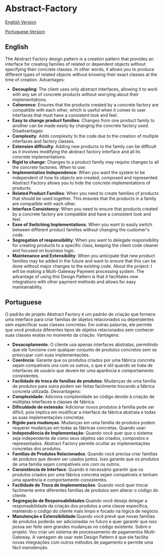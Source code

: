 # Abstract-Factory
[English Version](#english)

[Portuguese Version](#portuguese) 
## English
The Abstract Factory design pattern is a creation pattern that provides an interface for creating families of related or dependent objects without specifying their concrete classes. In other words, it allows you to produce different types of related objects without knowing their exact classes at the time of creation.
Advantages:
*   **Decoupling**: The client uses only abstract interfaces, allowing it to work with any set of concrete products without worrying about their implementations.
*   **Coherence**: Ensures that the products created by a concrete factory are compatible with each other, which is useful when it comes to user interfaces that must have a consistent look and feel.
*   **Easy to change product families**: Changes from one product family to another can be made easily by changing the concrete factory used.
Disadvantages:
*   **Complexity**: Adds complexity to the code due to the creation of multiple interfaces and factory classes.
*   **Extension difficulty**: Adding new products to the family can be difficult as it involves modifying the abstract factory interface and all its concrete implementations.
*   **Rigid to change**: Changes to a product family may require changes to all the concrete factories.
When to use:
*   **Implementation Independence**: When you want the system to be independent of how its objects are created, composed and represented. Abstract Factory allows you to hide the concrete implementations of products.
*   **Related Product Families**: When you need to create families of products that should be used together. This ensures that the products in a family are compatible with each other.
*   **Interface Consistency**: When you need to ensure that products created by a concrete factory are compatible and have a consistent look and feel.
*   **Ease of Switching Implementations**: When you want to easily switch between different product families without changing the customer's code.
*   **Segregation of responsibility**: When you want to delegate responsibility for creating products to a specific class, keeping the client code cleaner and focused on business logic.
*   **Maintenance and Extensibility**: When you anticipate that new product families may be added in the future and want to ensure that this can be done without major changes to the existing code.
About the project:
I will be making a Multi-Gateway Payment processing system.
The advantage of using this Design Pattern is that it facilitates new integrations with other payment methods and allows for easy maintainability.

## Portuguese
O padrão de projeto Abstract Factory é um padrão de criação que fornece uma interface para criar famílias de objetos relacionados ou dependentes sem especificar suas classes concretas. Em outras palavras, ele permite que você produza diferentes tipos de objetos relacionados sem conhecer suas classes exatas no momento da criação.
Vantagens:
*    **Desacoplamento**: O cliente usa apenas interfaces abstratas, permitindo que ele funcione com qualquer conjunto de produtos concretos sem se preocupar com suas implementações.
*    **Coerência**: Garante que os produtos criados por uma fábrica concreta sejam compatíveis uns com os outros, o que é útil quando se trata de interfaces de usuário que devem ter uma aparência e comportamento consistentes.
*    **Facilidade de troca de famílias de produtos**: Mudanças de uma família de produtos para outra podem ser feitas facilmente trocando a fábrica concreta utilizada.
Desvantagens:
*    **Complexidade**: Adiciona complexidade ao código devido à criação de múltiplas interfaces e classes de fábrica.
*    **Dificuldade de extensão**: Adicionar novos produtos à família pode ser difícil, pois implica em modificar a interface da fábrica abstrata e todas as suas implementações concretas.
*    **Rígido para mudanças**: Mudanças em uma família de produtos podem requerer mudanças em todas as fábricas concretas.
Quando usar:
*   **Independência de Implementação**: Quando você quer que o sistema seja independente de como seus objetos são criados, compostos e representados. Abstract Factory permite ocultar as implementações concretas dos produtos.
*   **Famílias de Produtos Relacionados**: Quando você precisa criar famílias de produtos que devem ser usados juntos. Isso garante que os produtos de uma família sejam compatíveis uns com os outros.
*   **Consistência de Interface**: Quando é necessário garantir que os produtos criados por uma fábrica concreta sejam compatíveis e tenham uma aparência e comportamento consistentes.
*   **Facilidade de Troca de Implementações**: Quando você quer trocar facilmente entre diferentes famílias de produtos sem alterar o código do cliente.
*   **Segregação de Responsabilidades**:Quando você deseja delegar a responsabilidade da criação dos produtos a uma classe específica, mantendo o código do cliente mais limpo e focado na lógica de negócio.
*   **Manutenção e Extensibilidade**:Quando você prevê que novas famílias de produtos poderão ser adicionadas no futuro e quer garantir que isso possa ser feito sem grandes mudanças no código existente.
Sobre o projeto:
Vou criar um sistema de processamento de pagamentos Multi-Gateway.
A vantagem de usar este Design Pattern é que ele facilita novas integrações com outros métodos de pagamento e permite uma fácil manutenção.